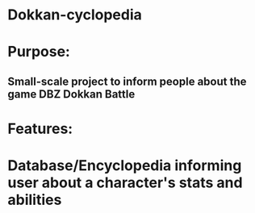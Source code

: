 # Dokkan-cyclopedia
# Purpose:
## Small-scale project to inform people about the game DBZ Dokkan Battle
# Features:
# Database/Encyclopedia informing user about a character's stats and abilities 
